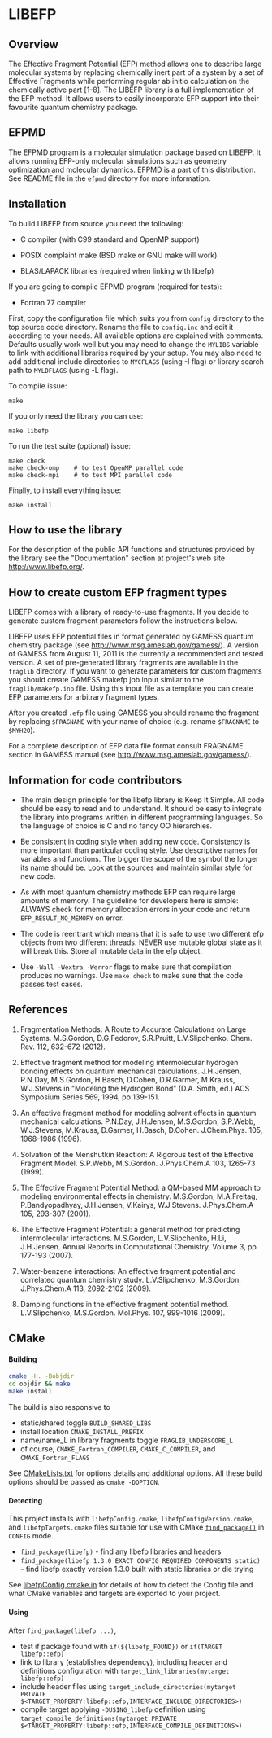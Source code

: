 # LIBEFP

## Overview

The Effective Fragment Potential (EFP) method allows one to describe large
molecular systems by replacing chemically inert part of a system by a set of
Effective Fragments while performing regular ab initio calculation on the
chemically active part [1-8]. The LIBEFP library is a full implementation of
the EFP method. It allows users to easily incorporate EFP support into their
favourite quantum chemistry package.


## EFPMD

The EFPMD program is a molecular simulation package based on LIBEFP. It allows
running EFP-only molecular simulations such as geometry optimization and
molecular dynamics. EFPMD is a part of this distribution. See README file in
the `efpmd` directory for more information.


## Installation

To build LIBEFP from source you need the following:

- C compiler (with C99 standard and OpenMP support)

- POSIX complaint make (BSD make or GNU make will work)

- BLAS/LAPACK libraries (required when linking with libefp)

If you are going to compile EFPMD program (required for tests):

- Fortran 77 compiler

First, copy the configuration file which suits you from `config` directory to
the top source code directory. Rename the file to `config.inc` and edit it
according to your needs. All available options are explained with comments.
Defaults usually work well but you may need to change the `MYLIBS` variable to
link with additional libraries required by your setup. You may also need to add
additional include directories to `MYCFLAGS` (using -I flag) or library search
path to `MYLDFLAGS` (using -L flag).

To compile issue:

	make

If you only need the library you can use:

	make libefp

To run the test suite (optional) issue:

	make check
	make check-omp    # to test OpenMP parallel code
	make check-mpi    # to test MPI parallel code

Finally, to install everything issue:

	make install


## How to use the library

For the description of the public API functions and structures provided by the
library see the "Documentation" section at project's web site
http://www.libefp.org/.


## How to create custom EFP fragment types

LIBEFP comes with a library of ready-to-use fragments. If you decide to
generate custom fragment parameters follow the instructions below.

LIBEFP uses EFP potential files in format generated by GAMESS quantum
chemistry package (see http://www.msg.ameslab.gov/gamess/). A version of GAMESS
from August 11, 2011 is the currently a recommended and tested version. A set
of pre-generated library fragments are available in the `fraglib` directory. If
you want to generate parameters for custom fragments you should create GAMESS
makefp job input similar to the `fraglib/makefp.inp` file. Using this input
file as a template you can create EFP parameters for arbitrary fragment types.

After you created `.efp` file using GAMESS you should rename the fragment by
replacing `$FRAGNAME` with your name of choice (e.g. rename `$FRAGNAME` to
`$MYH2O`).

For a complete description of EFP data file format consult FRAGNAME section in
GAMESS manual (see http://www.msg.ameslab.gov/gamess/).


## Information for code contributors

- The main design principle for the libefp library is Keep It Simple. All
  code should be easy to read and to understand. It should be easy to
  integrate the library into programs written in different programming
  languages. So the language of choice is C and no fancy OO hierarchies.

- Be consistent in coding style when adding new code. Consistency is more
  important than particular coding style. Use descriptive names for variables
  and functions. The bigger the scope of the symbol the longer its name should
  be. Look at the sources and maintain similar style for new code.

- As with most quantum chemistry methods EFP can require large amounts of
  memory. The guideline for developers here is simple: ALWAYS check for memory
  allocation errors in your code and return `EFP_RESULT_NO_MEMORY` on error.

- The code is reentrant which means that it is safe to use two different efp
  objects from two different threads. NEVER use mutable global state as it
  will break this. Store all mutable data in the efp object.

- Use `-Wall -Wextra -Werror` flags to make sure that compilation produces no
  warnings. Use `make check` to make sure that the code passes test cases.


## References

1. Fragmentation Methods: A Route to Accurate Calculations on Large Systems.
   M.S.Gordon, D.G.Fedorov, S.R.Pruitt, L.V.Slipchenko. Chem. Rev. 112, 632-672
   (2012).

2. Effective fragment method for modeling intermolecular hydrogen bonding
   effects on quantum mechanical calculations. J.H.Jensen, P.N.Day, M.S.Gordon,
   H.Basch, D.Cohen, D.R.Garmer, M.Krauss, W.J.Stevens in "Modeling the
   Hydrogen Bond" (D.A. Smith, ed.) ACS Symposium Series 569, 1994, pp
   139-151.

3. An effective fragment method for modeling solvent effects in quantum
   mechanical calculations. P.N.Day, J.H.Jensen, M.S.Gordon, S.P.Webb,
   W.J.Stevens, M.Krauss, D.Garmer, H.Basch, D.Cohen. J.Chem.Phys. 105,
   1968-1986 (1996).

4. Solvation of the Menshutkin Reaction: A Rigorous test of the Effective
   Fragment Model. S.P.Webb, M.S.Gordon. J.Phys.Chem.A 103, 1265-73 (1999).

5. The Effective Fragment Potential Method: a QM-based MM approach to modeling
   environmental effects in chemistry. M.S.Gordon, M.A.Freitag,
   P.Bandyopadhyay, J.H.Jensen, V.Kairys, W.J.Stevens. J.Phys.Chem.A 105,
   293-307 (2001).

6. The Effective Fragment Potential: a general method for predicting
   intermolecular interactions. M.S.Gordon, L.V.Slipchenko, H.Li, J.H.Jensen.
   Annual Reports in Computational Chemistry, Volume 3, pp 177-193 (2007).

7. Water-benzene interactions: An effective fragment potential and correlated
   quantum chemistry study. L.V.Slipchenko, M.S.Gordon. J.Phys.Chem.A 113,
   2092-2102 (2009).

8. Damping functions in the effective fragment potential method. L.V.Slipchenko,
   M.S.Gordon. Mol.Phys. 107, 999-1016 (2009).


## CMake

#### Building

```bash
cmake -H. -Bobjdir
cd objdir && make
make install
```

The build is also responsive to

* static/shared toggle `BUILD_SHARED_LIBS`
* install location `CMAKE_INSTALL_PREFIX`
* name/name_L in library fragments toggle `FRAGLIB_UNDERSCORE_L`
* of course, `CMAKE_Fortran_COMPILER`, `CMAKE_C_COMPILER`, and `CMAKE_Fortran_FLAGS`

See [CMakeLists.txt](CMakeLists.txt) for options details and additional options. All these build options should be passed as `cmake -DOPTION`.

#### Detecting

This project installs with `libefpConfig.cmake`, `libefpConfigVersion.cmake`, and `libefpTargets.cmake` files suitable for use with CMake [`find_package()`](https://cmake.org/cmake/help/v3.2/command/find_package.html) in `CONFIG` mode.

* `find_package(libefp)` - find any libefp libraries and headers
* `find_package(libefp 1.3.0 EXACT CONFIG REQUIRED COMPONENTS static)` - find libefp exactly version 1.3.0 built with static libraries or die trying

See [libefpConfig.cmake.in](libefpConfig.cmake.in) for details of how to detect the Config file and what CMake variables and targets are exported to your project.

#### Using

After `find_package(libefp ...)`,

* test if package found with `if(${libefp_FOUND})` or `if(TARGET libefp::efp)`
* link to library (establishes dependency), including header and definitions configuration with `target_link_libraries(mytarget libefp::efp)`
* include header files using `target_include_directories(mytarget PRIVATE $<TARGET_PROPERTY:libefp::efp,INTERFACE_INCLUDE_DIRECTORIES>)`
* compile target applying `-DUSING_libefp` definition using `target_compile_definitions(mytarget PRIVATE $<TARGET_PROPERTY:libefp::efp,INTERFACE_COMPILE_DEFINITIONS>)`
